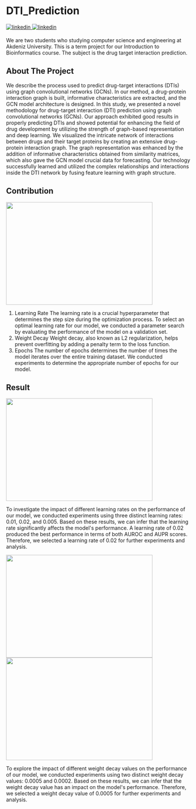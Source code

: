 # DTI_Prediction
<a href="https://www.linkedin.com/in/bengisu-sahin/" target="_blank">
<img src=https://img.shields.io/badge/linkedin-%231E77B5.svg?&style=for-the-badge&logo=linkedin&logoColor=white alt=linkedin style="margin-bottom: 5px;" />
</a>
<a href="https://www.linkedin.com/in/aybarsduran/" target="_blank">
<img src=https://img.shields.io/badge/linkedin-%231E77B5.svg?&style=for-the-badge&logo=linkedin&logoColor=white alt=linkedin style="margin-bottom: 5px;" />
</a>

  We are two students who studying computer science and engineering at Akdeniz University. This is a term project for our Introduction to Bioinformatics course. The subject is the drug target interaction prediction.

<!-- ABOUT THE PROJECT -->
## About The Project
  We describe the process used to predict drug-target interactions (DTIs) using graph convolutional networks (GCNs). In our method, a drug-protein interaction graph is built, informative characteristics are extracted, and the GCN model architecture is designed.
  In this study, we presented a novel methodology for drug-target interaction (DTI) prediction using graph convolutional networks (GCNs). 
	Our approach exhibited good results in properly predicting DTIs and showed potential for enhancing the field of drug development by utilizing the strength of graph-based representation and deep learning.
	We visualized the intricate network of interactions between drugs and their target proteins by creating an extensive drug-protein interaction graph. The graph representation was enhanced by the addition of informative characteristics obtained from similarity matrices, which also gave the GCN model crucial data for forecasting. Our technology successfully learned and utilized the complex relationships and interactions inside the DTI network by fusing feature learning with graph structure.

## Contribution
<img src="https://github.com/bengisusaahin/DTI_Prediction/assets/74653216/fa7504e8-5cb8-427f-88d0-681cf764d798" width="400" height="280">

1) Learning Rate
The learning rate is a crucial hyperparameter that determines the step size during the optimization process. To select an optimal learning rate for our model, we conducted a parameter search by evaluating the performance of the model on a validation set. 
2) Weight Decay
Weight decay, also known as L2 regularization, helps prevent overfitting by adding a penalty term to the loss function.
3) Epochs
The number of epochs determines the number of times the model iterates over the entire training dataset. We conducted experiments to determine the appropriate number of epochs for our model. 

## Result
<img src="https://github.com/bengisusaahin/DTI_Prediction/assets/74653216/bcd301ac-ee27-4065-877d-679243df8a32" width="400" height="280">

To investigate the impact of different learning rates on the performance of our model, we conducted experiments using three distinct learning rates: 0.01, 0.02, and 0.005. 
Based on these results, we can infer that the learning rate significantly affects the model's performance. A learning rate of 0.02 produced the best performance in terms of both AUROC and AUPR scores. Therefore, we selected a learning rate of 0.02 for further experiments and analysis.

<img src="https://github.com/bengisusaahin/DTI_Prediction/assets/74653216/066c94e1-196a-46da-80dd-979adcad9312" width="400" height="280">

<img src="https://github.com/bengisusaahin/DTI_Prediction/assets/74653216/8dd43076-8c8c-4437-ab35-837dfed5ea21" width="400" height="280">

To explore the impact of different weight decay values on the performance of our model, we conducted experiments using two distinct weight decay values: 0.0005 and 0.0002. 
Based on these results, we can infer that the weight decay value has an impact on the model's performance. Therefore, we selected a weight decay value of 0.0005 for further experiments and analysis.




